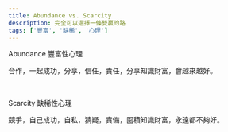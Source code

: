 ```yaml
---
title: Abundance vs. Scarcity
description: 完全可以選擇一條雙贏的路
tags: ['豐富', '缺稀', '心理']
---
```

Abundance 豐富性心理

合作，一起成功，分享，信任，責任，分享知識財富，會越來越好。

<br>

Scarcity 缺稀性心理

競爭，自己成功，自私，猜疑，責備，囤積知識財富，永遠都不夠好。
